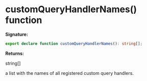 # customQueryHandlerNames() function

**Signature:**

```typescript
export declare function customQueryHandlerNames(): string[];
```

**Returns:**

string\[\]

a list with the names of all registered custom query handlers.
